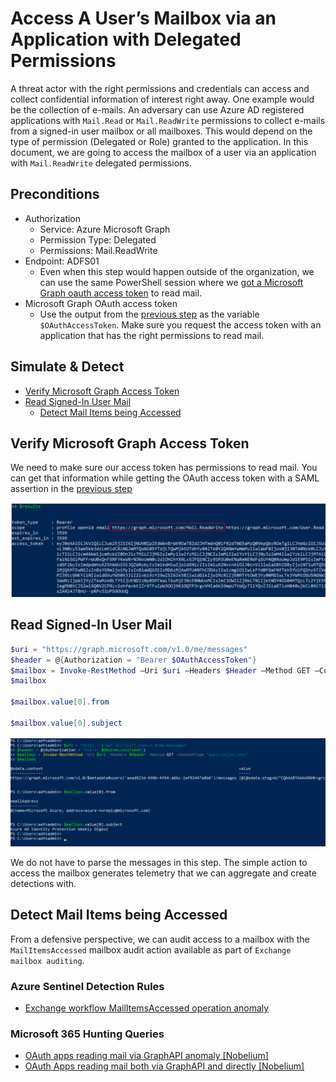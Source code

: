 # Access A User’s Mailbox via an Application with Delegated Permissions

A threat actor with the right permissions and credentials can access and collect confidential information of interest right away. One example would be the collection of e-mails. An adversary can use Azure AD registered applications with `Mail.Read` or `Mail.ReadWrite` permissions to collect e-mails from a signed-in user mailbox or all mailboxes. This would depend on the type of permission (Delegated or Role) granted to the application. In this document, we are going to access the mailbox of a user via an application with `Mail.ReadWrite` delegated permissions.

## Preconditions
* Authorization
    * Service: Azure Microsoft Graph
    * Permission Type: Delegated
    * Permissions: Mail.ReadWrite
* Endpoint: ADFS01
    * Even when this step would happen outside of the organization, we can use the same PowerShell session where we [got a Microsoft Graph oauth access token](../credential-access/getOAuthTokenWithSAMLAssertion.md) to read mail.
* Microsoft Graph OAuth access token
  * Use the output from the [previous step](../credential-access/getOAuthTokenWithSAMLAssertion.md) as the variable `$OAuthAccessToken`. Make sure you request the access token with an application that has the right permissions to read mail.

## Simulate & Detect
* [Verify Microsoft Graph Access Token](#verify-microsoft-graph-access-token)
* [Read Signed-In User Mail](#read-signed-in-user-mail)
    * [Detect Mail Items being Accessed](#detect-mail-items-being-accessed)

## Verify Microsoft Graph Access Token
We need to make sure our access token has permissions to read mail. You can get that information while getting the OAuth access token with a SAML assertion in the [previous step](getOAuthTokenWithSAMLAssertion.md)
 
![](../../resources/images/simulate_detect/collection/mailAccessDelegatedPermissions/2021-05-19_01_msgraph_access_token.png)

## Read Signed-In User Mail

```PowerShell
$uri = "https://graph.microsoft.com/v1.0/me/messages"
$header = @{Authorization = "Bearer $OAuthAccessToken"}
$mailbox = Invoke-RestMethod –Uri $uri –Headers $Header –Method GET –ContentType "application/json"
$mailbox

$mailbox.value[0].from

$mailbox.value[0].subject
```

![](../../resources/images/simulate_detect/collection/mailAccessDelegatedPermissions/2021-05-19_02_msgraph_message_api.png)

We do not have to parse the messages in this step. The simple action to access the mailbox generates telemetry that we can aggregate and create detections with.

## Detect Mail Items being Accessed

From a defensive perspective, we can audit access to a mailbox with the `MailItemsAccessed` mailbox audit action available as part of `Exchange mailbox auditing`. 

### Azure Sentinel Detection Rules

* [Exchange workflow MailItemsAccessed operation anomaly](https://github.com/Azure/Azure-Sentinel/blob/master/Detections/OfficeActivity/MailItemsAccessedTimeSeries.yaml)

### Microsoft 365 Hunting Queries

* [OAuth apps reading mail via GraphAPI anomaly [Nobelium]](https://github.com/microsoft/Microsoft-365-Defender-Hunting-Queries/blob/master/Exfiltration/OAuth%20Apps%20reading%20mail%20via%20GraphAPI%20anomaly%20%5BNobelium%5D.md)
* [OAuth Apps reading mail both via GraphAPI and directly [Nobelium]](https://github.com/microsoft/Microsoft-365-Defender-Hunting-Queries/blob/master/Exfiltration/OAuth%20Apps%20reading%20mail%20both%20via%20GraphAPI%20and%20directly%20%5BNobelium%5D.md)
